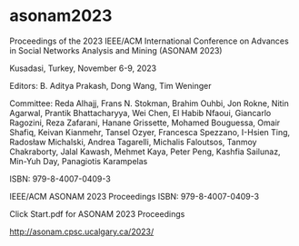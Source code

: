 # asonam2023
Proceedings of the 2023 IEEE/ACM International Conference on Advances in Social Networks Analysis and Mining
(ASONAM 2023)

Kusadasi, Turkey, 
November 6-9, 2023

Editors: B. Aditya Prakash, Dong Wang, Tim Weninger

Committee: 
Reda Alhajj, Frans N. Stokman, Brahim Ouhbi, Jon Rokne, Nitin Agarwal, Prantik Bhattacharyya, 
Wei Chen, El Habib Nfaoui, Giancarlo Ragozini, Reza Zafarani, Hanane Grissette, 
Mohamed Bouguessa, Omair Shafiq, Keivan Kianmehr, Tansel Ozyer, Francesca Spezzano, 
I-Hsien Ting, Radosław Michalski, Andrea Tagarelli, Michalis Faloutsos, Tanmoy Chakraborty, 
Jalal Kawash, Mehmet Kaya, Peter Peng, Kashfia Sailunaz, Min-Yuh Day, Panagiotis Karampelas

ISBN: 979-8-4007-0409-3

IEEE/ACM ASONAM 2023 Proceedings
ISBN: 979-8-4007-0409-3

Click Start.pdf for ASONAM 2023 Proceedings

http://asonam.cpsc.ucalgary.ca/2023/
